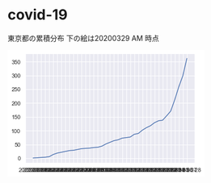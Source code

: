 # covid-19

東京都の累積分布
下の絵は20200329 AM 時点


![](https://github.com/nomori/covid-19/blob/master/img/20200328.png)
